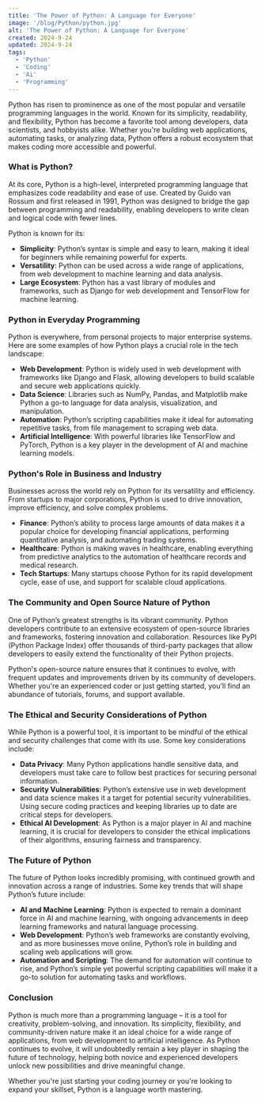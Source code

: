 ```yaml
---
title: 'The Power of Python: A Language for Everyone'
image: '/blog/Python/python.jpg'
alt: 'The Power of Python: A Language for Everyone'
created: 2024-9-24
updated: 2024-9-24
tags:
  - 'Python'
  - 'Coding'
  - 'Ai'
  - 'Programming'
---
```

Python has risen to prominence as one of the most popular and versatile programming languages in the world. Known for its simplicity, readability, and flexibility, Python has become a favorite tool among developers, data scientists, and hobbyists alike. Whether you're building web applications, automating tasks, or analyzing data, Python offers a robust ecosystem that makes coding more accessible and powerful.

### What is Python?

At its core, Python is a high-level, interpreted programming language that emphasizes code readability and ease of use. Created by Guido van Rossum and first released in 1991, Python was designed to bridge the gap between programming and readability, enabling developers to write clean and logical code with fewer lines.

Python is known for its:

- **Simplicity**: Python’s syntax is simple and easy to learn, making it ideal for beginners while remaining powerful for experts.
- **Versatility**: Python can be used across a wide range of applications, from web development to machine learning and data analysis.
- **Large Ecosystem**: Python has a vast library of modules and frameworks, such as Django for web development and TensorFlow for machine learning.

### Python in Everyday Programming

Python is everywhere, from personal projects to major enterprise systems. Here are some examples of how Python plays a crucial role in the tech landscape:

- **Web Development**: Python is widely used in web development with frameworks like Django and Flask, allowing developers to build scalable and secure web applications quickly.
- **Data Science**: Libraries such as NumPy, Pandas, and Matplotlib make Python a go-to language for data analysis, visualization, and manipulation.
- **Automation**: Python’s scripting capabilities make it ideal for automating repetitive tasks, from file management to scraping web data.
- **Artificial Intelligence**: With powerful libraries like TensorFlow and PyTorch, Python is a key player in the development of AI and machine learning models.

### Python's Role in Business and Industry

Businesses across the world rely on Python for its versatility and efficiency. From startups to major corporations, Python is used to drive innovation, improve efficiency, and solve complex problems.

- **Finance**: Python’s ability to process large amounts of data makes it a popular choice for developing financial applications, performing quantitative analysis, and automating trading systems.
- **Healthcare**: Python is making waves in healthcare, enabling everything from predictive analytics to the automation of healthcare records and medical research.
- **Tech Startups**: Many startups choose Python for its rapid development cycle, ease of use, and support for scalable cloud applications.

### The Community and Open Source Nature of Python

One of Python’s greatest strengths is its vibrant community. Python developers contribute to an extensive ecosystem of open-source libraries and frameworks, fostering innovation and collaboration. Resources like PyPI (Python Package Index) offer thousands of third-party packages that allow developers to easily extend the functionality of their Python projects.

Python's open-source nature ensures that it continues to evolve, with frequent updates and improvements driven by its community of developers. Whether you're an experienced coder or just getting started, you'll find an abundance of tutorials, forums, and support available.

### The Ethical and Security Considerations of Python

While Python is a powerful tool, it is important to be mindful of the ethical and security challenges that come with its use. Some key considerations include:

- **Data Privacy**: Many Python applications handle sensitive data, and developers must take care to follow best practices for securing personal information.
- **Security Vulnerabilities**: Python’s extensive use in web development and data science makes it a target for potential security vulnerabilities. Using secure coding practices and keeping libraries up to date are critical steps for developers.
- **Ethical AI Development**: As Python is a major player in AI and machine learning, it is crucial for developers to consider the ethical implications of their algorithms, ensuring fairness and transparency.

### The Future of Python

The future of Python looks incredibly promising, with continued growth and innovation across a range of industries. Some key trends that will shape Python’s future include:

- **AI and Machine Learning**: Python is expected to remain a dominant force in AI and machine learning, with ongoing advancements in deep learning frameworks and natural language processing.
- **Web Development**: Python’s web frameworks are constantly evolving, and as more businesses move online, Python’s role in building and scaling web applications will grow.
- **Automation and Scripting**: The demand for automation will continue to rise, and Python’s simple yet powerful scripting capabilities will make it a go-to solution for automating tasks and workflows.

### Conclusion

Python is much more than a programming language – it is a tool for creativity, problem-solving, and innovation. Its simplicity, flexibility, and community-driven nature make it an ideal choice for a wide range of applications, from web development to artificial intelligence. As Python continues to evolve, it will undoubtedly remain a key player in shaping the future of technology, helping both novice and experienced developers unlock new possibilities and drive meaningful change.

Whether you're just starting your coding journey or you're looking to expand your skillset, Python is a language worth mastering.
